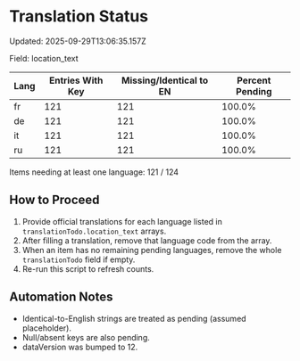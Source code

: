 # Translation Status

Updated: 2025-09-29T13:06:35.157Z

Field: location_text

| Lang | Entries With Key | Missing/Identical to EN | Percent Pending |
|------|------------------|-------------------------|-----------------|
| fr | 121 | 121 | 100.0% |
| de | 121 | 121 | 100.0% |
| it | 121 | 121 | 100.0% |
| ru | 121 | 121 | 100.0% |

Items needing at least one language: 121 / 124

## How to Proceed
1. Provide official translations for each language listed in `translationTodo.location_text` arrays.
2. After filling a translation, remove that language code from the array.
3. When an item has no remaining pending languages, remove the whole `translationTodo` field if empty.
4. Re-run this script to refresh counts.

## Automation Notes
- Identical-to-English strings are treated as pending (assumed placeholder).
- Null/absent keys are also pending.
- dataVersion was bumped to 12.
